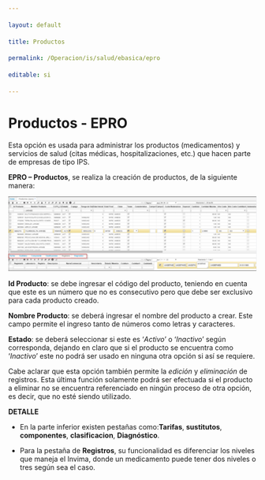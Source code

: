 ```yaml
---

layout: default

title: Productos

permalink: /Operacion/is/salud/ebasica/epro

editable: si

---
```




# Productos - EPRO





Esta opción es usada para administrar los productos (medicamentos) y servicios de salud (citas médicas, hospitalizaciones, etc.) que hacen parte de empresas de tipo IPS.  

**EPRO – Productos**, se realiza la creación de productos, de la siguiente manera:





![](epro1.png)





**Id Producto**: se debe ingresar el código del producto, teniendo en cuenta que este es un número que no es consecutivo pero que debe ser exclusivo para cada producto creado.  

**Nombre Producto**: se deberá ingresar el nombre del producto a crear. Este campo permite el ingreso tanto de números como letras y caracteres.  

**Estado**: se deberá seleccionar si este es ‘_Activo_’ o ‘_Inactivo_’ según corresponda, dejando en claro que si el producto se encuentra como ‘_Inactivo_’ este no podrá ser usado en ninguna otra opción si así se requiere.  



Cabe aclarar que esta opción también permite la _edición_ y _eliminación_ de registros. Esta última función solamente podrá ser efectuada si el producto a eliminar no se encuentra referenciado en ningún proceso de otra opción, es decir, que no esté siendo utilizado.  



**DETALLE**



* En la parte inferior existen pestañas como:**Tarifas**, **sustitutos**, **componentes**, **clasificacion**,  **Diagnóstico**.  

* Para la pestaña de **Registros**, su funcionalidad es diferenciar los niveles que maneja el Invima, donde un medicamento puede tener dos niveles o tres según sea el caso.  













